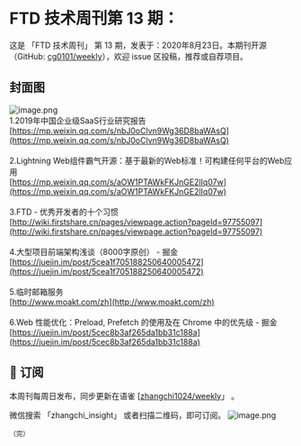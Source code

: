 # FTD 技术周刊第 13 期：
这是 「FTD 技术周刊」 第 13 期，发表于：2020年8月23日。本期刊开源（GitHub: [cg0101/weekly](https://github.com/cg0101/weekly)），欢迎 issue 区投稿，推荐或自荐项目。
## 封面图


![image.png](https://cdn.nlark.com/yuque/0/2020/png/132503/1605583269664-8401874c-db0e-4214-8d8a-98dd8069aa1e.png#height=720&id=o2CvI&margin=%5Bobject%20Object%5D&name=image.png&originHeight=720&originWidth=1080&originalType=binary&size=1237449&status=done&style=none&width=1080)<br />1.2019年中国企业级SaaS行业研究报告<br />[https://mp.weixin.qq.com/s/nbJ0oClvn9Wg36D8baWAsQ](https://mp.weixin.qq.com/s/nbJ0oClvn9Wg36D8baWAsQ)<br />
<br />2.Lightning Web组件霸气开源：基于最新的Web标准！可构建任何平台的Web应用<br />[https://mp.weixin.qq.com/s/aOW1PTAWkFKJnGE2lIq07w](https://mp.weixin.qq.com/s/aOW1PTAWkFKJnGE2lIq07w)<br />
<br />3.FTD - 优秀开发者的十个习惯<br />[http://wiki.firstshare.cn/pages/viewpage.action?pageId=97755097](http://wiki.firstshare.cn/pages/viewpage.action?pageId=97755097)<br />
<br />4.大型项目前端架构浅谈（8000字原创） - 掘金<br />[https://juejin.im/post/5cea1f705188250640005472](https://juejin.im/post/5cea1f705188250640005472)<br />
<br />5.临时邮箱服务<br />[http://www.moakt.com/zh](http://www.moakt.com/zh)<br />
<br />6.Web 性能优化：Preload, Prefetch 的使用及在 Chrome 中的优先级 - 掘金<br />[https://juejin.im/post/5cec8b3af265da1bb31c188a](https://juejin.im/post/5cec8b3af265da1bb31c188a)



## 📅 订阅
本周刊每周日发布，同步更新在语雀 [[zhangchi1024/weekly](https://www.yuque.com/zhangchi1024/weekly)」 。


微信搜索 「zhangchi_insight」 或者扫描二维码，即可订阅。
    ![image.png](https://cdn.nlark.com/yuque/0/2021/jpeg/132503/1640750963398-e8538e9e-6b96-46f7-abff-c93b56bdd377.jpeg?x-oss-process=image%2Fwatermark%2Ctype_d3F5LW1pY3JvaGVp%2Csize_36%2Ctext_5byg6amw%2Ccolor_FFFFFF%2Cshadow_50%2Ct_80%2Cg_se%2Cx_10%2Cy_10%2Fresize%2Cw_426%2Climit_0)
    
    （完）